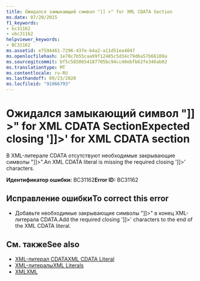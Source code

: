 ```yaml
---
title: Ожидался замыкающий символ "]] >" for XML CDATA Section
ms.date: 07/20/2015
f1_keywords:
- bc31162
- vbc31162
helpviewer_keywords:
- BC31162
ms.assetid: e7594461-7296-437e-b4a2-a11d51ea4047
ms.openlocfilehash: 1e78c7b55caa99f12485c5d34c79d6a57b66109a
ms.sourcegitcommit: bf5c5850654187705bc94cc40ebfb62fe346ab02
ms.translationtype: MT
ms.contentlocale: ru-RU
ms.lasthandoff: 09/23/2020
ms.locfileid: "91066793"
---
```

# <a name="expected-closing--for-xml-cdata-section"></a><span data-ttu-id="79839-102">Ожидался замыкающий символ "]] >" for XML CDATA Section</span><span class="sxs-lookup"><span data-stu-id="79839-102">Expected closing ']]>' for XML CDATA section</span></span>

<span data-ttu-id="79839-103">В XML-литерале CDATA отсутствуют необходимые закрывающие символы "]]>".</span><span class="sxs-lookup"><span data-stu-id="79839-103">An XML CDATA literal is missing the required closing ']]>' characters.</span></span>  
  
 <span data-ttu-id="79839-104">**Идентификатор ошибки:** BC31162</span><span class="sxs-lookup"><span data-stu-id="79839-104">**Error ID:** BC31162</span></span>  
  
## <a name="to-correct-this-error"></a><span data-ttu-id="79839-105">Исправление ошибки</span><span class="sxs-lookup"><span data-stu-id="79839-105">To correct this error</span></span>  
  
- <span data-ttu-id="79839-106">Добавьте необходимые закрывающие символы "]]>" в конец XML-литерала CDATA.</span><span class="sxs-lookup"><span data-stu-id="79839-106">Add the required closing ']]>' characters to the end of the XML CDATA literal.</span></span>  
  
## <a name="see-also"></a><span data-ttu-id="79839-107">См. также</span><span class="sxs-lookup"><span data-stu-id="79839-107">See also</span></span>

- [<span data-ttu-id="79839-108">XML-литерал CDATA</span><span class="sxs-lookup"><span data-stu-id="79839-108">XML CDATA Literal</span></span>](../language-reference/xml-literals/xml-cdata-literal.md)
- [<span data-ttu-id="79839-109">XML-литералы</span><span class="sxs-lookup"><span data-stu-id="79839-109">XML Literals</span></span>](../language-reference/xml-literals/index.md)
- [<span data-ttu-id="79839-110">XML</span><span class="sxs-lookup"><span data-stu-id="79839-110">XML</span></span>](../programming-guide/language-features/xml/index.md)
